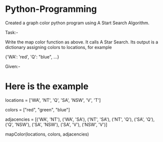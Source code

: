 # Python-Programming

Created a graph color python program using A Start Search Algorithm.

Task:-

Write the map color function as above. It calls A Star Search. Its output is a dictionary assigning colors to locations, for example

{'WA': 'red', 'Q': "blue", ...}

Given:-

#  Here is the example 
locations = ['WA', 'NT', 'Q', 'SA', 'NSW', 'V', 'T']

colors = ["red", "green", "blue"]

adjacencies = [('WA', 'NT'), ('WA', 'SA'), ('NT', 'SA'), ('NT', 'Q'), 
               ('SA', 'Q'), ('Q', 'NSW'), ('SA', 'NSW'), ('SA', 'V'),
               ('NSW', 'V')]

mapColor(locations, colors, adjacencies)

